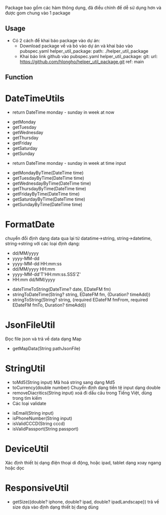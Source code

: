 Package bao gồm các hàm thông dụng, đã điều chỉnh để dễ sử dụng hơn và được gom chung vào 1 package

## Usage
- Có 2 cách để khai báo package vào dự án:
    + Download package về và bỏ vào dự án và khai báo vào pubspec.yaml
      helper_util_package:
      path: ./helper_util_package
    + Khai báo link github vào pubspec.yaml
      helper_util_package:
      git:
      url: https://github.com/hlongho/helper_util_package.git
      ref: main

## Function
# DateTimeUtils
- return DateTime monday - sunday in week at now
+ getMonday
+ getTuesday
+ getWednesday
+ getThursday
+ getFriday
+ getSaturday
+ getSunday
- return DateTime monday - sunday in week at time input
+ getMondayByTime(DateTime time)
+ getTuesdayByTime(DateTime time)
+ getWednesdayByTime(DateTime time)
+ getThursdayByTime(DateTime time)
+ getFridayByTime(DateTime time)
+ getSaturdayByTime(DateTime time)
+ getSundayByTime(DateTime time)
# FormatDate
chuyển đổi định dạng data qua lại từ datatime->string, string->datetime, string->string với các loại định dạng:
+ dd/MM/yyyy
+ yyyy-MM-dd
+ yyyy-MM-dd HH:mm:ss
+ dd/MM/yyyy HH:mm
+ yyyy-MM-dd'T'HH:mm:ss.SSS'Z'
+ HH:mm dd/MM/yyyy
- dateTimeToString(DateTime? date, EDateFM fm)
- stringToDateTime(String? string, EDateFM fm, {Duration? timeAdd})
- stringToString(String? string, {required EDateFM fmFrom, required EDateFM fmTo, Duration? timeAdd})
# JsonFileUtil
Đọc file json và trả về data dạng Map
- getMapData(String pathJsonFile)
# StringUtil
- toMd5(String input)
Mã hoá string sang dạng Md5
- toCurrency(double number)
Chuyển định dạng tiền tệ input dạng double
- removeDiacritics(String input)
xoá đi dấu câu trong Tiếng Việt, dùng trong tìm kiếm
- Các loại validate
+ isEmail(String input)
+ isPhoneNumber(String input)
+ isValidCCCD(String cccd)
+ isValidPassport(String passport)
# DeviceUtil
Xác định thiết bị dạng điện thoại di động, hoặc ipad, tablet dạng xoay ngang hoặc dọc
# ResponsiveUtil
- getSize({double? iphone, double? ipad, double? ipadLandscape})
trả về size dựa vào định dạng thiết bị đang dùng